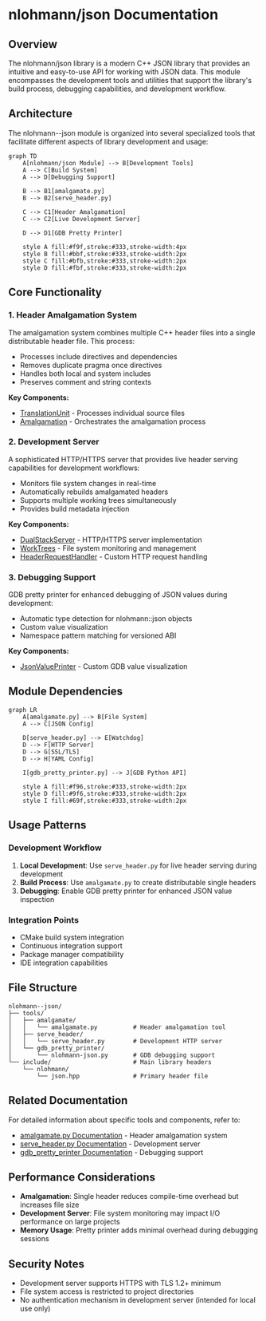 # nlohmann/json Documentation

## Overview

The nlohmann/json library is a modern C++ JSON library that provides an intuitive and easy-to-use API for working with JSON data. This module encompasses the development tools and utilities that support the library's build process, debugging capabilities, and development workflow.

## Architecture

The nlohmann--json module is organized into several specialized tools that facilitate different aspects of library development and usage:

```mermaid
graph TD
    A[nlohmann/json Module] --> B[Development Tools]
    A --> C[Build System]
    A --> D[Debugging Support]
    
    B --> B1[amalgamate.py]
    B --> B2[serve_header.py]
    
    C --> C1[Header Amalgamation]
    C --> C2[Live Development Server]
    
    D --> D1[GDB Pretty Printer]
    
    style A fill:#f9f,stroke:#333,stroke-width:4px
    style B fill:#bbf,stroke:#333,stroke-width:2px
    style C fill:#bfb,stroke:#333,stroke-width:2px
    style D fill:#fbf,stroke:#333,stroke-width:2px
```

## Core Functionality

### 1. Header Amalgamation System
The amalgamation system combines multiple C++ header files into a single distributable header file. This process:
- Processes include directives and dependencies
- Removes duplicate pragma once directives
- Handles both local and system includes
- Preserves comment and string contexts

**Key Components:**
- [TranslationUnit](amalgamate.md#translationunit-class) - Processes individual source files
- [Amalgamation](amalgamate.md#amalgamation-class) - Orchestrates the amalgamation process

### 2. Development Server
A sophisticated HTTP/HTTPS server that provides live header serving capabilities for development workflows:
- Monitors file system changes in real-time
- Automatically rebuilds amalgamated headers
- Supports multiple working trees simultaneously
- Provides build metadata injection

**Key Components:**
- [DualStackServer](serve_header.md#dualstackserver-class) - HTTP/HTTPS server implementation
- [WorkTrees](serve_header.md#worktrees-class) - File system monitoring and management
- [HeaderRequestHandler](serve_header.md#headerrequesthandler-class) - Custom HTTP request handling

### 3. Debugging Support
GDB pretty printer for enhanced debugging of JSON values during development:
- Automatic type detection for nlohmann::json objects
- Custom value visualization
- Namespace pattern matching for versioned ABI

**Key Components:**
- [JsonValuePrinter](gdb_pretty_printer.md#jsonvalueprinter-class) - Custom GDB value visualization

## Module Dependencies

```mermaid
graph LR
    A[amalgamate.py] --> B[File System]
    A --> C[JSON Config]
    
    D[serve_header.py] --> E[Watchdog]
    D --> F[HTTP Server]
    D --> G[SSL/TLS]
    D --> H[YAML Config]
    
    I[gdb_pretty_printer.py] --> J[GDB Python API]
    
    style A fill:#f96,stroke:#333,stroke-width:2px
    style D fill:#9f6,stroke:#333,stroke-width:2px
    style I fill:#69f,stroke:#333,stroke-width:2px
```

## Usage Patterns

### Development Workflow
1. **Local Development**: Use `serve_header.py` for live header serving during development
2. **Build Process**: Use `amalgamate.py` to create distributable single headers
3. **Debugging**: Enable GDB pretty printer for enhanced JSON value inspection

### Integration Points
- CMake build system integration
- Continuous integration support
- Package manager compatibility
- IDE integration capabilities

## File Structure

```
nlohmann--json/
├── tools/
│   ├── amalgamate/
│   │   └── amalgamate.py          # Header amalgamation tool
│   ├── serve_header/
│   │   └── serve_header.py        # Development HTTP server
│   └── gdb_pretty_printer/
│       └── nlohmann-json.py       # GDB debugging support
└── include/                       # Main library headers
    └── nlohmann/
        └── json.hpp               # Primary header file
```

## Related Documentation

For detailed information about specific tools and components, refer to:
- [amalgamate.py Documentation](amalgamate.md) - Header amalgamation system
- [serve_header.py Documentation](serve_header.md) - Development server
- [gdb_pretty_printer Documentation](gdb_pretty_printer.md) - Debugging support

## Performance Considerations

- **Amalgamation**: Single header reduces compile-time overhead but increases file size
- **Development Server**: File system monitoring may impact I/O performance on large projects
- **Memory Usage**: Pretty printer adds minimal overhead during debugging sessions

## Security Notes

- Development server supports HTTPS with TLS 1.2+ minimum
- File system access is restricted to project directories
- No authentication mechanism in development server (intended for local use only)